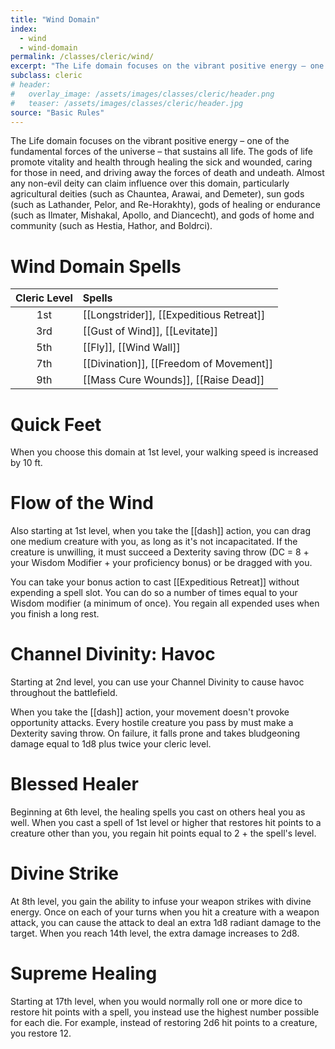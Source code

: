 ```yaml
---
title: "Wind Domain"
index:
  - wind
  - wind-domain
permalink: /classes/cleric/wind/
excerpt: "The Life domain focuses on the vibrant positive energy – one of the fundamental forces of the universe – that sustains all life. The gods of life promote vitality and health through healing the sick and wounded, caring for those in need, and driving away the forces of death and undeath."
subclass: cleric
# header:
#   overlay_image: /assets/images/classes/cleric/header.png
#   teaser: /assets/images/classes/cleric/header.jpg
source: "Basic Rules"
---
```

The Life domain focuses on the vibrant positive energy – one of the fundamental forces of the universe – that sustains all life. The gods of life promote vitality and health through healing the sick and wounded, caring for those in need, and driving away the forces of death and undeath. Almost any non-evil deity can claim influence over this domain, particularly agricultural deities (such as Chauntea, Arawai, and Demeter), sun gods (such as Lathander, Pelor, and Re-Horakhty), gods of healing or endurance (such as Ilmater, Mishakal, Apollo, and Diancecht), and gods of home and community (such as Hestia, Hathor, and Boldrci).

# Wind Domain Spells

| Cleric Level | Spells                              |
| :----------: | :---------------------------------- |
| 1st | [[Longstrider]], [[Expeditious Retreat]]             |
| 3rd | [[Gust of Wind]], [[Levitate]] |
| 5th |	[[Fly]], [[Wind Wall]]             |
| 7th | [[Divination]], [[Freedom of Movement]]        |
| 9th | [[Mass Cure Wounds]], [[Raise Dead]]         |

# Quick Feet
When you choose this domain at 1st level, your walking speed is increased by 10 ft.

# Flow of the Wind
Also starting at 1st level, when you take the [[dash]] action, you can drag one medium creature with you, as long as it's not incapacitated. If the creature is unwilling, it must succeed a Dexterity saving throw (DC = 8 + your Wisdom Modifier + your proficiency bonus) or be dragged with you.

You can take your bonus action to cast [[Expeditious Retreat]] without expending a spell slot. You can do so a number of times equal to your Wisdom modifier (a minimum of once). You regain all expended uses when you finish a long rest.

# Channel Divinity: Havoc
Starting at 2nd level, you can use your Channel Divinity to cause havoc throughout the battlefield.

When you take the [[dash]] action, your movement doesn't provoke opportunity attacks. Every hostile creature you pass by must make a Dexterity saving throw. On failure, it falls prone and takes bludgeoning damage equal to 1d8 plus twice your cleric level.

# Blessed Healer
Beginning at 6th level, the healing spells you cast on others heal you as well. When you cast a spell of 1st level or higher that restores hit points to a creature other than you, you regain hit points equal to 2 + the spell's level.

# Divine Strike
At 8th level, you gain the ability to infuse your weapon strikes with divine energy. Once on each of your turns when you hit a creature with a weapon attack, you can cause the attack to deal an extra 1d8 radiant damage to the target. When you reach 14th level, the extra damage increases to 2d8.

# Supreme Healing
Starting at 17th level, when you would normally roll one or more dice to restore hit points with a spell, you instead use the highest number possible for each die. For example, instead of restoring 2d6 hit points to a creature, you restore 12.
